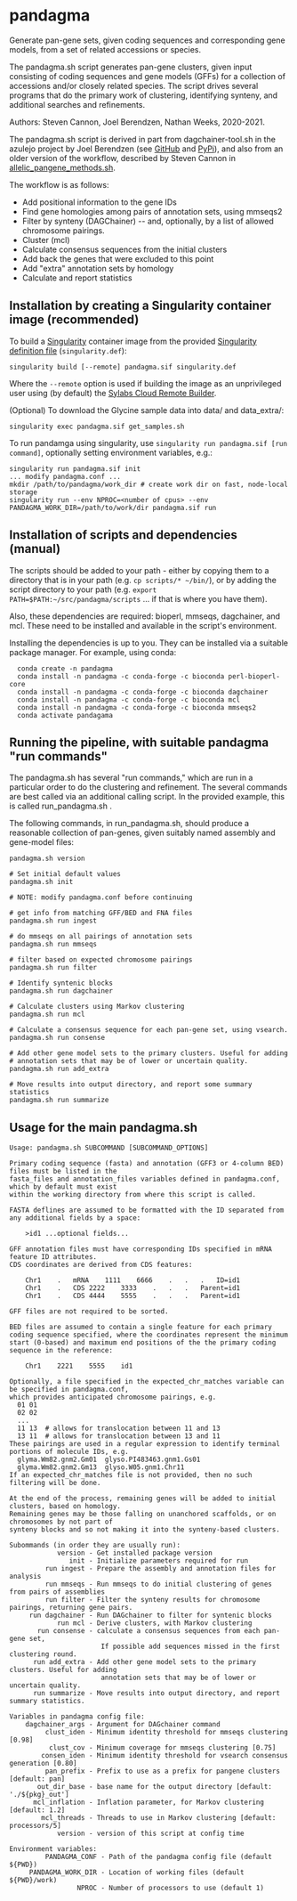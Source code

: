 # pandagma
Generate pan-gene sets, given coding sequences and corresponding gene models, from a set of related accessions or species.

The pandagma.sh script generates pan-gene clusters, given input consisting of coding sequences and
gene models (GFFs) for a collection of accessions and/or closely related species.
The script drives several programs that do the primary work of clustering, identifying synteny, and 
additional searches and refinements. 

Authors: Steven Cannon, Joel Berendzen, Nathan Weeks, 2020-2021.

The pandagma.sh script is derived in part from dagchainer-tool.sh in the azulejo project by Joel Berendzen (see [GitHub](https://github.com/legumeinfo/azulejo) and [PyPi](https://pypi.org/project/azulejo/)), 
and also from an older version of the workflow, described by Steven Cannon in
[allelic_pangene_methods.sh](https://github.com/LegumeFederationDataStore/about_the_data_store/blob/master/allelic_pangene_method/notes/allelic_pangene_methods.sh).

The workflow is as follows:
* Add positional information to the gene IDs
* Find gene homologies among pairs of annotation sets, using mmseqs2
* Filter by synteny (DAGChainer) -- and, optionally, by a list of allowed chromosome pairings.
* Cluster (mcl)
* Calculate consensus sequences from the initial clusters 
* Add back the genes that were excluded to this point 
* Add "extra" annotation sets by homology 
* Calculate and report statistics

## Installation by creating a Singularity container image (recommended)

To build a [Singularity](https://singularity.hpcng.org/) container image from the provided [Singularity definition file](https://singularity.hpcng.org/user-docs/master/definition_files.html) (`singularity.def`):

    singularity build [--remote] pandagma.sif singularity.def

Where the `--remote` option is used if building the image as an unprivileged user using (by default) the [Sylabs Cloud Remote Builder](https://cloud.sylabs.io/builder).

(Optional) To download the Glycine sample data into data/ and data_extra/:

    singularity exec pandagma.sif get_samples.sh

To run pandamga using singularity, use `singularity run pandagma.sif [run command]`, optionally setting environment variables, e.g.:

    singularity run pandagma.sif init
    ... modify pandagma.conf ...
    mkdir /path/to/pandagma/work_dir # create work dir on fast, node-local storage
    singularity run --env NPROC=<number of cpus> --env PANDAGMA_WORK_DIR=/path/to/work/dir pandagma.sif run

## Installation of scripts and dependencies (manual)

The scripts should be added to your path - either by copying them to a directory that is in your path 
(e.g. `cp scripts/* ~/bin/`), or by adding the script directory to your path 
(e.g. `export PATH=$PATH:~/src/pandagma/scripts` ... if that is where you have them).

Also, these dependencies are required: 
  bioperl, mmseqs, dagchainer, and mcl.
These need to be installed and available in the script's environment.

Installing the dependencies is up to you. They can be installed via a suitable package manager. 
For example, using conda: 
~~~
  conda create -n pandagma
  conda install -n pandagma -c conda-forge -c bioconda perl-bioperl-core
  conda install -n pandagma -c conda-forge -c bioconda dagchainer
  conda install -n pandagma -c conda-forge -c bioconda mcl
  conda install -n pandagma -c conda-forge -c bioconda mmseqs2
  conda activate pandagama
~~~

## Running the pipeline, with suitable pandagma "run commands"

The pandagma.sh has several "run commands," which are run in a particular order to do the 
clustering and refinement. The several commands are best called via an additional calling script. 
In the provided example, this is called run_pandagma.sh .

The following commands, in run_pandagma.sh, should produce a reasonable collection of pan-genes, 
given suitably named assembly and gene-model files:

~~~
pandagma.sh version

# Set initial default values
pandagma.sh init

# NOTE: modify pandagma.conf before continuing

# get info from matching GFF/BED and FNA files
pandagma.sh run ingest

# do mmseqs on all pairings of annotation sets
pandagma.sh run mmseqs

# filter based on expected chromosome pairings
pandagma.sh run filter

# Identify syntenic blocks
pandagma.sh run dagchainer

# Calculate clusters using Markov clustering
pandagma.sh run mcl

# Calculate a consensus sequence for each pan-gene set, using vsearch.
pandagma.sh run consense

# Add other gene model sets to the primary clusters. Useful for adding
# annotation sets that may be of lower or uncertain quality.
pandagma.sh run add_extra

# Move results into output directory, and report some summary statistics
pandagma.sh run summarize
~~~

## Usage for the main pandagma.sh

~~~
Usage: pandagma.sh SUBCOMMAND [SUBCOMMAND_OPTIONS]

Primary coding sequence (fasta) and annotation (GFF3 or 4-column BED) files must be listed in the
fasta_files and annotation_files variables defined in pandagma.conf, which by default must exist
within the working directory from where this script is called.

FASTA deflines are assumed to be formatted with the ID separated from any additional fields by a space:

    >id1 ...optional fields...

GFF annotation files must have corresponding IDs specified in mRNA feature ID attributes.
CDS coordinates are derived from CDS features:

    Chr1	.	mRNA	1111	6666	.	.	.	ID=id1
    Chr1	.	CDS	2222	3333	.	.	.	Parent=id1
    Chr1	.	CDS	4444	5555	.	.	.	Parent=id1

GFF files are not required to be sorted.

BED files are assumed to contain a single feature for each primary coding sequence specified, where the coordinates represent the minimum start (0-based) and maximum end positions of the the primary coding sequence in the reference:

	Chr1	2221	5555	id1

Optionally, a file specified in the expected_chr_matches variable can be specified in pandagma.conf,
which provides anticipated chromosome pairings, e.g.
  01 01
  02 02
  ...
  11 13  # allows for translocation between 11 and 13
  13 11  # allows for translocation between 13 and 11
These pairings are used in a regular expression to identify terminal portions of molecule IDs, e.g.
  glyma.Wm82.gnm2.Gm01  glyso.PI483463.gnm1.Gs01
  glyma.Wm82.gnm2.Gm13  glyso.W05.gnm1.Chr11
If an expected_chr_matches file is not provided, then no such filtering will be done.

At the end of the process, remaining genes will be added to initial clusters, based on homology.
Remaining genes may be those falling on unanchored scaffolds, or on chromosomes by not part of
synteny blocks and so not making it into the synteny-based clusters.

Subommands (in order they are usually run):
            version - Get installed package version
               init - Initialize parameters required for run
         run ingest - Prepare the assembly and annotation files for analysis
         run mmseqs - Run mmseqs to do initial clustering of genes from pairs of assemblies
         run filter - Filter the synteny results for chromosome pairings, returning gene pairs.
     run dagchainer - Run DAGchainer to filter for syntenic blocks
            run mcl - Derive clusters, with Markov clustering
       run consense - calculate a consensus sequences from each pan-gene set,
                       If possible add sequences missed in the first clustering round.
      run add_extra - Add other gene model sets to the primary clusters. Useful for adding
                       annotation sets that may be of lower or uncertain quality.
      run summarize - Move results into output directory, and report summary statistics.

Variables in pandagma config file:
    dagchainer_args - Argument for DAGchainer command
         clust_iden - Minimum identity threshold for mmseqs clustering [0.98]
          clust_cov - Minimum coverage for mmseqs clustering [0.75]
        consen_iden - Minimum identity threshold for vsearch consensus generation [0.80]
         pan_prefix - Prefix to use as a prefix for pangene clusters [default: pan]
       out_dir_base - base name for the output directory [default: './${pkg}_out']
      mcl_inflation - Inflation parameter, for Markov clustering [default: 1.2]
        mcl_threads - Threads to use in Markov clustering [default: processors/5]
            version - version of this script at config time

Environment variables:
         PANDAGMA_CONF - Path of the pandagma config file (default ${PWD})
     PANDAGMA_WORK_DIR - Location of working files (default ${PWD}/work)
                 NPROC - Number of processors to use (default 1)
~~~
